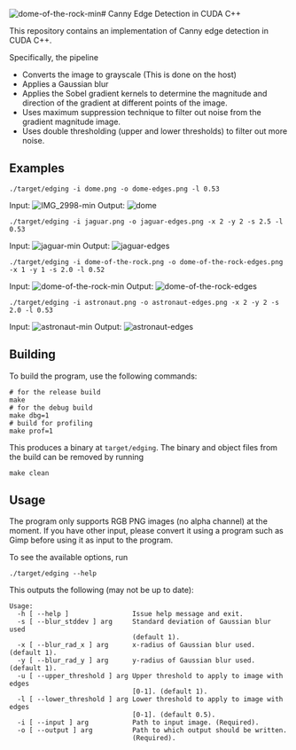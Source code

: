 ![dome-of-the-rock-min](https://github.com/MarkMizzi/gpu-edge-detection/assets/88614379/15b3b8cd-2777-4f22-a89d-d5411f1001d7)# Canny Edge Detection in CUDA C++

This repository contains an implementation of Canny edge detection in CUDA C++.

Specifically, the pipeline
- Converts the image to grayscale (This is done on the host)
- Applies a Gaussian blur
- Applies the Sobel gradient kernels to determine the magnitude and direction of the gradient at different points of the image.
- Uses maximum suppression technique to filter out noise from the gradient magnitude image.
- Uses double thresholding (upper and lower thresholds) to filter out more noise. 

## Examples

```{sh}
./target/edging -i dome.png -o dome-edges.png -l 0.53
```

Input:
![IMG_2998-min](https://github.com/MarkMizzi/gpu-edge-detection/assets/88614379/0b006f7d-e676-45f2-8414-f27839d1f415)
Output:
![dome](https://github.com/MarkMizzi/gpu-edge-detection/assets/88614379/27ee148d-94f8-4149-9bc6-31abd002c953)

```{sh}
./target/edging -i jaguar.png -o jaguar-edges.png -x 2 -y 2 -s 2.5 -l 0.53
```

Input:
![jaguar-min](https://github.com/MarkMizzi/gpu-edge-detection/assets/88614379/9123fd20-7bcb-4f52-a0bb-b920c727d5a7)
Output:
![jaguar-edges](https://github.com/MarkMizzi/gpu-edge-detection/assets/88614379/3b46a240-513e-43ad-aba8-58e122a33324)

```{sh}
./target/edging -i dome-of-the-rock.png -o dome-of-the-rock-edges.png -x 1 -y 1 -s 2.0 -l 0.52
```

Input:
![dome-of-the-rock-min](https://github.com/MarkMizzi/gpu-edge-detection/assets/88614379/9afa7ca6-630a-4a24-be03-e86d315cfa5c)
Output:
![dome-of-the-rock-edges](https://github.com/MarkMizzi/gpu-edge-detection/assets/88614379/59a9696a-d152-4382-8995-d8e458f1abf2)

```{sh}
./target/edging -i astronaut.png -o astronaut-edges.png -x 2 -y 2 -s 2.0 -l 0.53
```

Input:
![astronaut-min](https://github.com/MarkMizzi/gpu-edge-detection/assets/88614379/96fe513e-0f56-47ce-b524-616ce1e978d7)
Output:
![astronaut-edges](https://github.com/MarkMizzi/gpu-edge-detection/assets/88614379/1875f905-6122-4c97-82ef-502e689c13d4)

## Building

To build the program, use the following commands:
```{sh}
# for the release build
make
# for the debug build
make dbg=1
# build for profiling
make prof=1
```

This produces a binary at `target/edging`. The binary and object files from the build can be removed by running
```{bash}
make clean
```

## Usage

The program only supports RGB PNG images (no alpha channel) at the moment. 
If you have other input, please convert it using a program such as Gimp before using it as input to the program.

To see the available options, run
```{sh}
./target/edging --help
```

This outputs the following (may not be up to date):
```{text}
Usage:
  -h [ --help ]                Issue help message and exit.
  -s [ --blur_stddev ] arg     Standard deviation of Gaussian blur used 
                               (default 1).
  -x [ --blur_rad_x ] arg      x-radius of Gaussian blur used. (default 1).
  -y [ --blur_rad_y ] arg      y-radius of Gaussian blur used. (default 1).
  -u [ --upper_threshold ] arg Upper threshold to apply to image with edges 
                               [0-1]. (default 1).
  -l [ --lower_threshold ] arg Lower threshold to apply to image with edges 
                               [0-1]. (default 0.5).
  -i [ --input ] arg           Path to input image. (Required).
  -o [ --output ] arg          Path to which output should be written. 
                               (Required).
```
